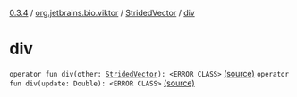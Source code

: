 [0.3.4](../../index.md) / [org.jetbrains.bio.viktor](../index.md) / [StridedVector](index.md) / [div](.)

# div

`operator fun div(other: `[`StridedVector`](index.md)`): <ERROR CLASS>` [(source)](https://github.com/JetBrains-Research/viktor/blob/0.3.4/src/main/kotlin/org/jetbrains/bio/viktor/StridedVector.kt#L407)
`operator fun div(update: Double): <ERROR CLASS>` [(source)](https://github.com/JetBrains-Research/viktor/blob/0.3.4/src/main/kotlin/org/jetbrains/bio/viktor/StridedVector.kt#L416)